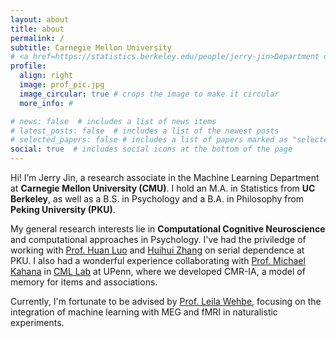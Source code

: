 ```yaml
---
layout: about
title: about
permalink: /
subtitle: Carnegie Mellon University 
# <a href=https://statistics.berkeley.edu/people/jerry-jin>Department of Statistics, U.C. Berkeley</a>
profile:
  align: right
  image: prof_pic.jpg
  image_circular: true # crops the image to make it circular
  more_info: #

# news: false  # includes a list of news items
# latest_posts: false  # includes a list of the newest posts
# selected_papers: false # includes a list of papers marked as "selected={true}"
social: true  # includes social icons at the bottom of the page
---
```


Hi! I’m Jerry Jin, a research associate in the Machine Learning Department at **Carnegie Mellon University (CMU)**. I hold an M.A. in Statistics from **UC Berkeley**, as well as a B.S. in Psychology and a B.A. in Philosophy from **Peking University (PKU)**.

My general research interests lie in **Computational Cognitive Neuroscience** and computational approaches in Psychology. I've had the priviledge of working with [Prof. Huan Luo](https://mgv.pku.edu.cn/english/people/lbd/sopacs/360652.htm) and [Huihui Zhang](https://www.researchgate.net/profile/Huihui-Zhang-6) on serial dependence at PKU. I also had a wonderful experience collaborating with [Prof. Michael Kahana](https://psychology.sas.upenn.edu/people/michael-kahana) in [CML Lab](https://memory.psych.upenn.edu/Main_Page) at UPenn, where we developed CMR-IA, a model of memory for items and associations. 

Currently, I'm fortunate to be advised by [Prof. Leila Wehbe](https://www.cs.cmu.edu/~lwehbe/), focusing on the integration of machine learning with MEG and fMRI in naturalistic experiments.